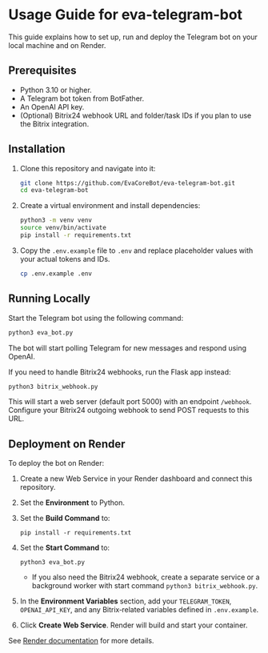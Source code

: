 # Usage Guide for eva-telegram-bot

This guide explains how to set up, run and deploy the Telegram bot on your local machine and on Render.

## Prerequisites

- Python 3.10 or higher.
- A Telegram bot token from BotFather.
- An OpenAI API key.
- (Optional) Bitrix24 webhook URL and folder/task IDs if you plan to use the Bitrix integration.

## Installation

1. Clone this repository and navigate into it:

   ```bash
   git clone https://github.com/EvaCoreBot/eva-telegram-bot.git
   cd eva-telegram-bot
   ```

2. Create a virtual environment and install dependencies:

   ```bash
   python3 -m venv venv
   source venv/bin/activate
   pip install -r requirements.txt
   ```

3. Copy the `.env.example` file to `.env` and replace placeholder values with your actual tokens and IDs.

   ```bash
   cp .env.example .env
   ```

## Running Locally

Start the Telegram bot using the following command:

```bash
python3 eva_bot.py
```

The bot will start polling Telegram for new messages and respond using OpenAI.

If you need to handle Bitrix24 webhooks, run the Flask app instead:

```bash
python3 bitrix_webhook.py
```

This will start a web server (default port 5000) with an endpoint `/webhook`. Configure your Bitrix24 outgoing webhook to send POST requests to this URL.

## Deployment on Render

To deploy the bot on Render:

1. Create a new Web Service in your Render dashboard and connect this repository.
2. Set the **Environment** to Python.
3. Set the **Build Command** to:

   ```
   pip install -r requirements.txt
   ```

4. Set the **Start Command** to:

   ```
   python3 eva_bot.py
   ```

   - If you also need the Bitrix24 webhook, create a separate service or a background worker with start command `python3 bitrix_webhook.py`.

5. In the **Environment Variables** section, add your `TELEGRAM_TOKEN`, `OPENAI_API_KEY`, and any Bitrix‑related variables defined in `.env.example`.

6. Click **Create Web Service**. Render will build and start your container.

See [Render documentation](https://render.com/docs/web-services) for more details.
